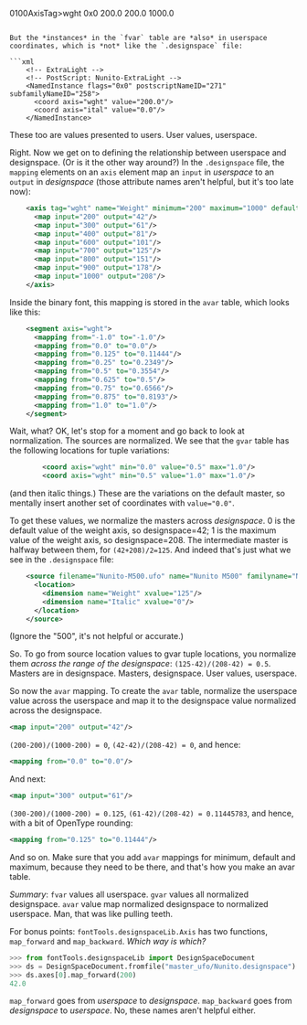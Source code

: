 0100AxisTag>wght</AxisTag>
      <Flags>0x0</Flags>
      <MinValue>200.0</MinValue>
      <DefaultValue>200.0</DefaultValue>
      <MaxValue>1000.0</MaxValue>
  </Axis>
```

But the *instances* in the `fvar` table are *also* in userspace coordinates, which is *not* like the `.designspace` file:

```xml
    <!-- ExtraLight -->
    <!-- PostScript: Nunito-ExtraLight -->
    <NamedInstance flags="0x0" postscriptNameID="271" subfamilyNameID="258">
      <coord axis="wght" value="200.0"/>
      <coord axis="ital" value="0.0"/>
    </NamedInstance>
```

These too are values presented to users. User values, userspace.

Right. Now we get on to defining the relationship between userspace and designspace. (Or is it the other way around?) In the `.designspace` file, the `mapping` elements on an `axis` element map an `input` in *userspace* to an `output` in *designspace* (those attribute names aren't helpful, but it's too late now):

```xml
    <axis tag="wght" name="Weight" minimum="200" maximum="1000" default="200">
      <map input="200" output="42"/>
      <map input="300" output="61"/>
      <map input="400" output="81"/>
      <map input="600" output="101"/>
      <map input="700" output="125"/>
      <map input="800" output="151"/>
      <map input="900" output="178"/>
      <map input="1000" output="208"/>
    </axis>
```

Inside the binary font, this mapping is stored in the `avar` table, which looks like this:

```xml
    <segment axis="wght">
      <mapping from="-1.0" to="-1.0"/>
      <mapping from="0.0" to="0.0"/>
      <mapping from="0.125" to="0.11444"/>
      <mapping from="0.25" to="0.2349"/>
      <mapping from="0.5" to="0.3554"/>
      <mapping from="0.625" to="0.5"/>
      <mapping from="0.75" to="0.6566"/>
      <mapping from="0.875" to="0.8193"/>
      <mapping from="1.0" to="1.0"/>
    </segment>
```

Wait, what? OK, let's stop for a moment and go back to look at normalization. The sources are normalized. We see that the `gvar` table has the following locations for tuple variations:

```xml
        <coord axis="wght" min="0.0" value="0.5" max="1.0"/>
        <coord axis="wght" min="0.5" value="1.0" max="1.0"/>
```

(and then italic things.) These are the variations on the default master, so mentally insert another set of coordinates with `value="0.0"`. 

To get these values, we normalize the masters across *designspace*. 0 is the default value of the weight axis, so designspace=42; 1 is the maximum value of the weight axis, so designspace=208. The intermediate master is halfway between them, for `(42+208)/2=125`. And indeed that's just what we see in the `.designspace` file:

```xml
    <source filename="Nunito-M500.ufo" name="Nunito M500" familyname="Nunito" stylename="M500">
      <location>
        <dimension name="Weight" xvalue="125"/>
        <dimension name="Italic" xvalue="0"/>
      </location>
    </source>
```

(Ignore the "500", it's not helpful or accurate.)

So. To go from source location values to gvar tuple locations, you normalize them *across the range of the designspace*: `(125-42)/(208-42) = 0.5`. Masters are in designspace. Masters, designspace. User values, userspace.

So now the `avar` mapping. To create the `avar` table, normalize the userspace value across the userspace and map it to the designspace value normalized across the designspace.

```xml
<map input="200" output="42"/>
```

`(200-200)/(1000-200) = 0`, `(42-42)/(208-42) = 0`, and hence:

```xml
<mapping from="0.0" to="0.0"/>
```

And next:

```xml
<map input="300" output="61"/>
```

`(300-200)/(1000-200) = 0.125`, `(61-42)/(208-42) = 0.11445783`, and hence, with a bit of OpenType rounding:

```xml
<mapping from="0.125" to="0.11444"/>
```

And so on. Make sure that you add `avar` mappings for minimum, default and maximum, because they need to be there, and that's how you make an avar table.

*Summary*: `fvar` values all userspace. `gvar` values all normalized designspace. `avar` value map normalized designspace to normalized userspace. Man, that was like pulling teeth.

For bonus points: `fontTools.designspaceLib.Axis` has two functions, `map_forward` and `map_backward`. *Which way is which?*

```python
>>> from fontTools.designspaceLib import DesignSpaceDocument
>>> ds = DesignSpaceDocument.fromfile("master_ufo/Nunito.designspace")
>>> ds.axes[0].map_forward(200)
42.0
```

`map_forward` goes from *userspace* to *designspace*. `map_backward` goes from *designspace* to *userspace*. No, these names aren't helpful either.
